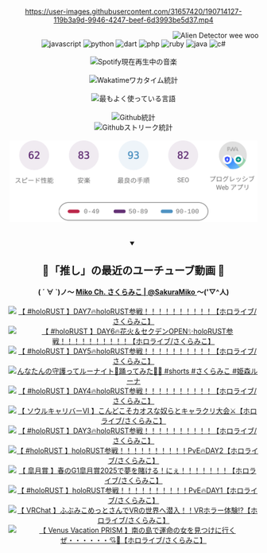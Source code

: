 <!-- START: HERO IMAGE GIF ////////// ////////// ////////// -->
<!-- <img src="@/../assets/img/gaming/ghost-of-tsushima.gif" width="100%"  alt="nellyXinwei's Hero Gif Image"/> -->
<!-- END: HERO IMAGE GIF ////////// ////////// ////////// -->

<div align="center" >  
  
<!-- START:ワンピース 第1015話「ルフィはRED ROCを使う」 -->
<https://user-images.githubusercontent.com/31657420/190714127-119b3a9d-9946-4247-beef-6d3993be5d37.mp4>
<!-- END:ワンピース 第1015話「ルフィはRED ROCを使う」 -->

<!-- START:VISITOR COUNTER -->
<div width="100%" align="right">
<img src="https://komarev.com/ghpvc/?username=nellyXinwei&label=🛸&color=grey&style=for-the-badge&labelcolor=ffffff" alt="Alien Detector wee woo"/>
</div>
<!-- END:VISITOR COUNTER -->

<!-- START: PROGRAMMING LANGUAGES -->
<!-- 色彩 Color Scheme:
#961E3A, #8A0D42, #5A0640, #4F265E, #2B355A, #3E759B, #CC4246,
#BB2649, #AD1052, #700750, #633075, #364270, #4E92C2, #FF5357
Sauce: https://www.webcreatorbox.com/inspiration/pantone-2023
-->

<img src="https://img.shields.io/badge/javascript%20-%23BB2649.svg?&style=for-the-badge&logo=javascript&logoColor=white&labelColor=961E3A" alt="javascript"/>
<img src="https://img.shields.io/badge/python%20-%23AD1052.svg?&style=for-the-badge&logo=python&logoColor=white&labelColor=8A0D42" alt="python" />
<img src="https://img.shields.io/badge/dart%20-%23700750.svg?&style=for-the-badge&logo=dart&logoColor=white&labelColor=5A0640" alt="dart"/>
<img src="https://img.shields.io/badge/php%20-%23633075.svg?&style=for-the-badge&logo=php&logoColor=white&labelColor=4F265E" alt="php"/>
<img src="https://img.shields.io/badge/ruby%20-%23364270.svg?&style=for-the-badge&logo=ruby&logoColor=white&labelColor=2B355A" alt="ruby"/>
<img src="https://img.shields.io/badge/java%20-%234E92C2.svg?&style=for-the-badge&logo=openjdk&logoColor=white&labelColor=3E759B" alt="java"/>
<img src="https://img.shields.io/badge/c%23-%23FF5357.svg?style=for-the-badge&logo=c-sharp&logoColor=white&labelColor=CC4246" alt="c#"/>  
<!-- END: PROGRAMMING LANGUAGES -->

<br>
<br>

<!-- START: MUSIC STATUS -->
  <!-- <a href="https://newojima-gsrs-20220114.vercel.app/api/now-playing?open">
    <img src="https://newojima-gsrs-20220114.vercel.app/api/now-playing" alt="Spotify現在再生中の音楽">
  </a> -->
  <img src="https://newojima-grss-20230114.vercel.app/api/spotify?border_color=transparent" alt="Spotify現在再生中の音楽" width="280px">
<!-- END: MUSIC STATUS -->

<br>
<br>

<!-- START: GITHUB STATUS -->
<!-- 色彩 Color Scheme:  #BB2649, #AD1052, #700750, #633075 -->
<img align="center" src="https://newojima-grs-20230109.vercel.app/api/wakatime?username=newojima&layout=compact&langs_count=10&locale=ja&hide_title=false&title_color=fff&hide_border=true&text_color=fff&bg_color=BB2649,BB2649,633075,633075&hide=other,css,html,bash,xml,git%20config,makefile,properties,yaml,markdown,text,json,jsx" alt="Wakatimeワカタイム統計" width="500px"/>

<br>
<br>

<!-- 色彩 Color Scheme:  #633075, #364270, #4E92C2 -->
  <img align="center" src="https://newojima-grs-20230109.vercel.app/api/top-langs?username=newojima&layout=compact&text_color=fff&icon_color=fff&hide_border=true&&locale=ja&hide_title=false&title_color=fff&include_all_commits=true&card_width=445&langs_count=11&hide=c%23,powershell,shaderlab,hlsl,makefile,jupyter%20notebook,python,html,css,shell,batchfile,less,liquid,hack,scss&bg_color=4F265E,633075,4E92C2" alt="最もよく使っている言語" width="500px"/>

<br>
<br>

<!-- 色彩 Color Scheme:  #4E92C2, #FF5357 -->
  <img align="center" src="https://newojima-grs-20230109.vercel.app/api?username=newojima&rank_icon=github&show_icons=true&&locale=ja&title_color=fff&text_color=fff&icon_color=fff&hide_border=true&hide_title=false&count_private=true&include_all_commits=true&card_width=495&disable_animations=true&bg_color=4E92C2,4E92C2,FF5357" alt="Github統計" width="500px"/>

<br>

<img align="center" src="https://streak-stats.demolab.com?user=newojima&theme=dark&hide_border=true&locale=ja&ring=BB2649&stroke=222222&background=151515&sideLabels=BB2649&currStreakLabel=ffffff&border=BB2649&fire=FF5357&currStreakNum=ffffff&sideNums=FF5357&dates=ffffff" alt="Githubストリーク統計" width="500px"/>

<br>
<br>

  <img align="center" width="500px" src="@/../assets/img/page-insights.svg" alt="Githubページの洞察"/>
  
</div>
<!-- END: GITHUB STATUS -->

<br>
<br>

<div align="center">
<details open>
  <summary>

  </summary>

  <h2 align="center">🌸「推し」の最近のユーチューブ動画 🌸</h2>
  <h4>
  ( ´ ∀ `)ノ～ 
  <a href="https://www.youtube.com/@SakuraMiko">Miko Ch. さくらみこ | @SakuraMiko
  </a>
   ～('▽^人)
  </h4>

  <!-- BEGIN YOUTUBE-CARDS -->
<a href="https://www.youtube.com/watch?v=qhZASIc7Kzw"><img src="https://ytcards.demolab.com/?id=qhZASIc7Kzw&title=%E3%80%90+%23holoRUST+%E3%80%91DAY7%F0%9F%94%A5holoRUST%E5%8F%82%E6%88%A6%EF%BC%81%EF%BC%81%EF%BC%81%EF%BC%81%EF%BC%81%EF%BC%81%EF%BC%81%EF%BC%81%EF%BC%81%EF%BC%81%E3%80%90%E3%83%9B%E3%83%AD%E3%83%A9%E3%82%A4%E3%83%96%2F%E3%81%95%E3%81%8F%E3%82%89%E3%81%BF%E3%81%93%E3%80%91&lang=ja&timestamp=1745580973&background_color=%230d1117&title_color=%23ffffff&stats_color=%23dedede&max_title_lines=1&width=187&border_radius=5&duration=0" alt="【 #holoRUST 】DAY7🔥holoRUST参戦！！！！！！！！！！【ホロライブ/さくらみこ】" title="【 #holoRUST 】DAY7🔥holoRUST参戦！！！！！！！！！！【ホロライブ/さくらみこ】"></a>
<a href="https://www.youtube.com/watch?v=rHFXr6D-D4U"><img src="https://ytcards.demolab.com/?id=rHFXr6D-D4U&title=%E3%80%90+%23holoRUST+%E3%80%91DAY6%F0%9F%94%A5%E8%8A%B1%E7%81%AB%EF%BC%86%E3%82%BB%E3%82%AF%E3%83%87%E3%83%B3OPEN%E2%9C%A8holoRUST%E5%8F%82%E6%88%A6%EF%BC%81%EF%BC%81%EF%BC%81%EF%BC%81%EF%BC%81%EF%BC%81%EF%BC%81%EF%BC%81%EF%BC%81%EF%BC%81%E3%80%90%E3%83%9B%E3%83%AD%E3%83%A9%E3%82%A4%E3%83%96%2F%E3%81%95%E3%81%8F%E3%82%89%E3%81%BF%E3%81%93%E3%80%91&lang=ja&timestamp=1745510605&background_color=%230d1117&title_color=%23ffffff&stats_color=%23dedede&max_title_lines=1&width=187&border_radius=5&duration=20401" alt="【 #holoRUST 】DAY6🔥花火＆セクデンOPEN✨holoRUST参戦！！！！！！！！！！【ホロライブ/さくらみこ】" title="【 #holoRUST 】DAY6🔥花火＆セクデンOPEN✨holoRUST参戦！！！！！！！！！！【ホロライブ/さくらみこ】"></a>
<a href="https://www.youtube.com/watch?v=pCwgytSgT4Q"><img src="https://ytcards.demolab.com/?id=pCwgytSgT4Q&title=%E3%80%90+%23holoRUST+%E3%80%91DAY5%F0%9F%94%A5holoRUST%E5%8F%82%E6%88%A6%EF%BC%81%EF%BC%81%EF%BC%81%EF%BC%81%EF%BC%81%EF%BC%81%EF%BC%81%EF%BC%81%EF%BC%81%EF%BC%81%E3%80%90%E3%83%9B%E3%83%AD%E3%83%A9%E3%82%A4%E3%83%96%2F%E3%81%95%E3%81%8F%E3%82%89%E3%81%BF%E3%81%93%E3%80%91&lang=ja&timestamp=1745427172&background_color=%230d1117&title_color=%23ffffff&stats_color=%23dedede&max_title_lines=1&width=187&border_radius=5&duration=21446" alt="【 #holoRUST 】DAY5🔥holoRUST参戦！！！！！！！！！！【ホロライブ/さくらみこ】" title="【 #holoRUST 】DAY5🔥holoRUST参戦！！！！！！！！！！【ホロライブ/さくらみこ】"></a>
<a href="https://www.youtube.com/watch?v=HGirMvPrJe0"><img src="https://ytcards.demolab.com/?id=HGirMvPrJe0&title=%E3%82%93%E3%81%AA%E3%81%9F%E3%82%93%E3%81%AE%E5%AE%88%E8%AD%B7%E3%81%A3%E3%81%A6%E3%83%AB%E3%83%BC%E3%83%8A%E3%82%A4%E3%83%88%F0%9F%91%91%E8%B8%8A%E3%81%A3%E3%81%A6%E3%81%BF%E3%81%9F%F0%9F%8D%BC%F0%9F%8C%B8+%23shorts+%23%E3%81%95%E3%81%8F%E3%82%89%E3%81%BF%E3%81%93+%23%E5%A7%AB%E6%A3%AE%E3%83%AB%E3%83%BC%E3%83%8A&lang=ja&timestamp=1745399220&background_color=%230d1117&title_color=%23ffffff&stats_color=%23dedede&max_title_lines=1&width=187&border_radius=5&duration=27" alt="んなたんの守護ってルーナイト👑踊ってみた🍼🌸 #shorts #さくらみこ #姫森ルーナ" title="んなたんの守護ってルーナイト👑踊ってみた🍼🌸 #shorts #さくらみこ #姫森ルーナ"></a>
<a href="https://www.youtube.com/watch?v=0N0mSXkvNSY"><img src="https://ytcards.demolab.com/?id=0N0mSXkvNSY&title=%E3%80%90+%23holoRUST+%E3%80%91DAY4%F0%9F%94%A5holoRUST%E5%8F%82%E6%88%A6%EF%BC%81%EF%BC%81%EF%BC%81%EF%BC%81%EF%BC%81%EF%BC%81%EF%BC%81%EF%BC%81%EF%BC%81%EF%BC%81%E3%80%90%E3%83%9B%E3%83%AD%E3%83%A9%E3%82%A4%E3%83%96%2F%E3%81%95%E3%81%8F%E3%82%89%E3%81%BF%E3%81%93%E3%80%91&lang=ja&timestamp=1745353767&background_color=%230d1117&title_color=%23ffffff&stats_color=%23dedede&max_title_lines=1&width=187&border_radius=5&duration=25789" alt="【 #holoRUST 】DAY4🔥holoRUST参戦！！！！！！！！！！【ホロライブ/さくらみこ】" title="【 #holoRUST 】DAY4🔥holoRUST参戦！！！！！！！！！！【ホロライブ/さくらみこ】"></a>
<a href="https://www.youtube.com/watch?v=y1G-7sJfeVw"><img src="https://ytcards.demolab.com/?id=y1G-7sJfeVw&title=%E3%80%90++%E3%82%BD%E3%82%A6%E3%83%AB%E3%82%AD%E3%83%A3%E3%83%AA%E3%83%90%E3%83%BC%E2%85%A5+%E3%80%91%E3%81%93%E3%82%93%E3%81%A9%E3%81%93%E3%81%9D%E3%82%AB%E3%82%AA%E3%82%B9%E3%81%AA%E5%A5%B4%E3%82%89%E3%81%A8%E3%82%AD%E3%83%A3%E3%83%A9%E3%82%AF%E3%83%AA%E5%A4%A7%E4%BC%9A%E2%9A%94%E3%80%90%E3%83%9B%E3%83%AD%E3%83%A9%E3%82%A4%E3%83%96%2F%E3%81%95%E3%81%8F%E3%82%89%E3%81%BF%E3%81%93%E3%80%91&lang=ja&timestamp=1745323993&background_color=%230d1117&title_color=%23ffffff&stats_color=%23dedede&max_title_lines=1&width=187&border_radius=5&duration=7080" alt="【  ソウルキャリバーⅥ 】こんどこそカオスな奴らとキャラクリ大会⚔【ホロライブ/さくらみこ】" title="【  ソウルキャリバーⅥ 】こんどこそカオスな奴らとキャラクリ大会⚔【ホロライブ/さくらみこ】"></a>
<a href="https://www.youtube.com/watch?v=w094t9P8d_Q"><img src="https://ytcards.demolab.com/?id=w094t9P8d_Q&title=%E3%80%90+%23holoRUST+%E3%80%91DAY3%F0%9F%94%A5holoRUST%E5%8F%82%E6%88%A6%EF%BC%81%EF%BC%81%EF%BC%81%EF%BC%81%EF%BC%81%EF%BC%81%EF%BC%81%EF%BC%81%EF%BC%81%EF%BC%81%E3%80%90%E3%83%9B%E3%83%AD%E3%83%A9%E3%82%A4%E3%83%96%2F%E3%81%95%E3%81%8F%E3%82%89%E3%81%BF%E3%81%93%E3%80%91&lang=ja&timestamp=1745263391&background_color=%230d1117&title_color=%23ffffff&stats_color=%23dedede&max_title_lines=1&width=187&border_radius=5&duration=31983" alt="【 #holoRUST 】DAY3🔥holoRUST参戦！！！！！！！！！！【ホロライブ/さくらみこ】" title="【 #holoRUST 】DAY3🔥holoRUST参戦！！！！！！！！！！【ホロライブ/さくらみこ】"></a>
<a href="https://www.youtube.com/watch?v=3MSM9J8aeVE"><img src="https://ytcards.demolab.com/?id=3MSM9J8aeVE&title=%E3%80%90+%23holoRUST+%E3%80%91holoRUST%E5%8F%82%E6%88%A6%EF%BC%81%EF%BC%81%EF%BC%81%EF%BC%81%EF%BC%81%EF%BC%81%EF%BC%81%EF%BC%81%EF%BC%81%EF%BC%81PvE%F0%9F%94%A5DAY2%E3%80%90%E3%83%9B%E3%83%AD%E3%83%A9%E3%82%A4%E3%83%96%2F%E3%81%95%E3%81%8F%E3%82%89%E3%81%BF%E3%81%93%E3%80%91&lang=ja&timestamp=1745174818&background_color=%230d1117&title_color=%23ffffff&stats_color=%23dedede&max_title_lines=1&width=187&border_radius=5&duration=22922" alt="【 #holoRUST 】holoRUST参戦！！！！！！！！！！PvE🔥DAY2【ホロライブ/さくらみこ】" title="【 #holoRUST 】holoRUST参戦！！！！！！！！！！PvE🔥DAY2【ホロライブ/さくらみこ】"></a>
<a href="https://www.youtube.com/watch?v=mHkPCoG5XhM"><img src="https://ytcards.demolab.com/?id=mHkPCoG5XhM&title=%E3%80%90+%E7%9A%90%E6%9C%88%E8%B3%9E+%E3%80%91%E6%98%A5%E3%81%AEG1%E7%9A%90%E6%9C%88%E8%B3%9E2025%E3%81%A7%E5%A4%A2%E3%82%92%E8%B3%AD%E3%81%91%E3%82%8B%EF%BC%81%E3%81%AB%E3%81%87%EF%BC%81%EF%BC%81%EF%BC%81%EF%BC%81%EF%BC%81%EF%BC%81%EF%BC%81%E3%80%90%E3%83%9B%E3%83%AD%E3%83%A9%E3%82%A4%E3%83%96%2F%E3%81%95%E3%81%8F%E3%82%89%E3%81%BF%E3%81%93%E3%80%91&lang=ja&timestamp=1745132778&background_color=%230d1117&title_color=%23ffffff&stats_color=%23dedede&max_title_lines=1&width=187&border_radius=5&duration=4232" alt="【 皐月賞 】春のG1皐月賞2025で夢を賭ける！にぇ！！！！！！！【ホロライブ/さくらみこ】" title="【 皐月賞 】春のG1皐月賞2025で夢を賭ける！にぇ！！！！！！！【ホロライブ/さくらみこ】"></a>
<a href="https://www.youtube.com/watch?v=3LvWfJnb-Vk"><img src="https://ytcards.demolab.com/?id=3LvWfJnb-Vk&title=%E3%80%90+%23holoRUST+%E3%80%91holoRUST%E5%8F%82%E6%88%A6%EF%BC%81%EF%BC%81%EF%BC%81%EF%BC%81%EF%BC%81%EF%BC%81%EF%BC%81%EF%BC%81%EF%BC%81%EF%BC%81PvE%F0%9F%94%A5DAY1%E3%80%90%E3%83%9B%E3%83%AD%E3%83%A9%E3%82%A4%E3%83%96%2F%E3%81%95%E3%81%8F%E3%82%89%E3%81%BF%E3%81%93%E3%80%91&lang=ja&timestamp=1745100294&background_color=%230d1117&title_color=%23ffffff&stats_color=%23dedede&max_title_lines=1&width=187&border_radius=5&duration=40719" alt="【 #holoRUST 】holoRUST参戦！！！！！！！！！！PvE🔥DAY1【ホロライブ/さくらみこ】" title="【 #holoRUST 】holoRUST参戦！！！！！！！！！！PvE🔥DAY1【ホロライブ/さくらみこ】"></a>
<a href="https://www.youtube.com/watch?v=PgLppZ_-cI4"><img src="https://ytcards.demolab.com/?id=PgLppZ_-cI4&title=%E3%80%90+VRChat+%E3%80%91%E3%81%B5%E3%81%B6%E3%81%BF%E3%81%93%E3%82%81%E3%81%A3%E3%81%A8%E3%81%95%E3%82%93%E3%81%A7VR%E3%81%AE%E4%B8%96%E7%95%8C%E3%81%B8%E6%BD%9C%E5%85%A5%EF%BC%81%EF%BC%81VR%E3%83%9B%E3%83%A9%E3%83%BC%E4%BD%93%E9%A8%93%E2%81%89%E3%80%90%E3%83%9B%E3%83%AD%E3%83%A9%E3%82%A4%E3%83%96%2F%E3%81%95%E3%81%8F%E3%82%89%E3%81%BF%E3%81%93%E3%80%91&lang=ja&timestamp=1744982843&background_color=%230d1117&title_color=%23ffffff&stats_color=%23dedede&max_title_lines=1&width=187&border_radius=5&duration=4881" alt="【 VRChat 】ふぶみこめっとさんでVRの世界へ潜入！！VRホラー体験⁉【ホロライブ/さくらみこ】" title="【 VRChat 】ふぶみこめっとさんでVRの世界へ潜入！！VRホラー体験⁉【ホロライブ/さくらみこ】"></a>
<a href="https://www.youtube.com/watch?v=iC02dpbRYTU"><img src="https://ytcards.demolab.com/?id=iC02dpbRYTU&title=%E3%80%90+Venus+Vacation+PRISM+%E3%80%91%E5%8D%97%E3%81%AE%E5%B3%B6%E3%81%A7%E9%81%8B%E5%91%BD%E3%81%AE%E5%A5%B3%E3%82%92%E8%A6%8B%E3%81%A4%E3%81%91%E3%81%AB%E8%A1%8C%E3%81%8F%E3%81%9C%E3%83%BB%E3%83%BB%E3%83%BB%E3%83%BB%E3%83%BB%E3%83%BB%F0%9F%92%98%F0%9F%8C%B4%E3%80%90%E3%83%9B%E3%83%AD%E3%83%A9%E3%82%A4%E3%83%96%2F%E3%81%95%E3%81%8F%E3%82%89%E3%81%BF%E3%81%93%E3%80%91&lang=ja&timestamp=1744908454&background_color=%230d1117&title_color=%23ffffff&stats_color=%23dedede&max_title_lines=1&width=187&border_radius=5&duration=22986" alt="【 Venus Vacation PRISM 】南の島で運命の女を見つけに行くぜ・・・・・・💘🌴【ホロライブ/さくらみこ】" title="【 Venus Vacation PRISM 】南の島で運命の女を見つけに行くぜ・・・・・・💘🌴【ホロライブ/さくらみこ】"></a>
<!-- END YOUTUBE-CARDS -->

</div>
  
</details>
